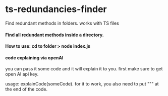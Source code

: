 # ts-redundancies-finder
Find redundant methods in folders. works with TS files

#### Find all redundant methods inside a directory.

#### How to use: cd to folder > node index.js

#### code explaining via openAI
you can pass it some code and it will explain it to you. first make sure to get open AI api key.

usage: explainCode(someCode).
for it to work, you also need to put """ at the end of the code. 

